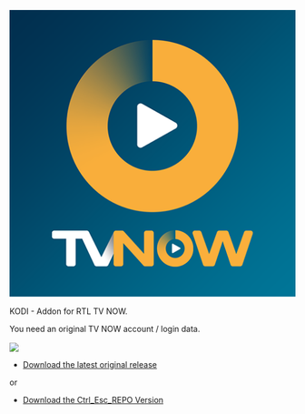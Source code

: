 ![RTL TV NOW](icon.png)

KODI - Addon for RTL TV NOW.

You need an original TV NOW account / login data.


<img align="center" src="https://ibb.co/BZ4mxXY">

* [Download the latest original release](https://bit.ly/3k6bHDF)


or 

* [Download the Ctrl_Esc_REPO Version](https://bit.ly/2PkEhmz)


